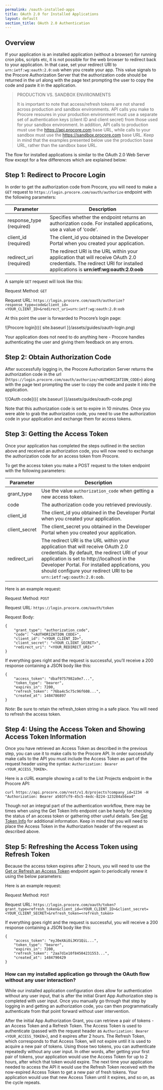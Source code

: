 ```yaml
---
permalink: /oauth-installed-apps
title: OAuth 2.0 for Installed Applications
layout: default
section_title: OAuth 2.0 Authentication
---
```


## Overview

If your application is an installed application (without a browser) for running cron jobs, scripts etc, it is not possible for the web browser to redirect back to your application.
In that case, set your redirect URI to `urn:ietf:wg:oauth:2.0:oob` when you create your app.
This value signals to the Procore Authorization Server that the authorization code should be returned in the url along with the page text prompting the user to copy the code and paste it in the application.

> PRODUCTION VS. SANDBOX ENVIRONMENTS
>
> It is important to note that access/refresh tokens are not shared across production and sandbox environments.
> API calls you make to Procore resoures in your production environment must use a separate set of authentication keys (client ID and client secret) from those used for your sandbox environment.
> In addition, API calls to production must use the https://api.procore.com base URL, while calls to your sandbox must use the https://sandbox.procore.com base URL.
> Keep in mind that the examples presented below use the production base URL, rather than the sandbox base URL.

The flow for installed applications is similar to the OAuth 2.0 Web Server flow except for a few differences which are explained below:

## Step 1: Redirect to Procore Login

In order to get the authorization code from Procore, you will need to make a `GET` request to `https://login.procore.com/oauth/authorize` endpoint with the following parameters:

<table>
    <thead>
      <tr>
        <th>Parameter</th>
        <th>Description</th>
      </tr>
    </thead>
    <tbody>
      <tr>
        <td>response_type (required)</td>
        <td>Specifies whether the endpoint returns an authorization code. For installed applications, use a value of ‘code’.</td>
      </tr>
      <tr>
        <td>client_id (required)</td>
        <td>The client_id you obtained in the Developer Portal when you created your application.</td>
      </tr>
      <tr>
        <td>redirect_uri (required)</td>
        <td>The redirect URI is the URL within your application that will receive OAuth 2.0 credentials. The redirect URI for installed applications is <b>urn:ietf:wg:oauth:2.0:oob</b></td>
      </tr>
    </tbody>
  </table>

A sample `GET` request will look like this:

Request Method: `GET`

Request URL: `https://login.procore.com/oauth/authorize?response_type=code&client_id=<YOUR_CLIENT_ID>&redirect_uri=urn:ietf:wg:oauth:2.0:oob`

At this point the user is forwarded to Procore’s login page:

![Procore login]({{ site.baseurl }}/assets/guides/oauth-login.png)

Your application does not need to do anything here - Procore handles authenticating the user and giving them feedback on any errors.

## Step 2: Obtain Authorization Code

After successfully logging in, the Procore Authorization Server returns the authorization code in the url (`https://login.procore.com/oauth/authorize/<AUTHORIZATION_CODE>`) along with the page text prompting the user to copy the code and paste it into the application.

![OAuth code]({{ site.baseurl }}/assets/guides/oauth-code.png)

Note that this authorization code is set to expire in 10 minutes.
Once you were able to grab the authorization code, you need to use the authorization code in your application and exchange them for access tokens.

## Step 3: Getting the Access Token

Once your application has completed the steps outlined in the section above and received an authorization code, you will now need to exchange the authorization code for an access token from Procore.

To get the access token you make a POST request to the token endpoint with the following parameters:

| Parameter     |  Description                                                                                                                                                                                                                                                                                            |
| ------------- | ------------------------------------------------------------------------------------------------------------------------------------------------------------------------------------------------------------------------------------------------------------------------------------------------------- |
| grant_type    | Use the value `authorization_code` when getting a new access token.                                                                                                                                                                                                                                     |
| code          | The authorization code you retrieved previously.                                                                                                                                                                                                                                                        |
| client_id     | The client_id you obtained in the Developer Portal when you created your application.                                                                                                                                                                                                                   |
| client_secret | The client_secret you obtained in the Developer Portal when you created your application.                                                                                                                                                                                                               |
| redirect_uri  | The redirect URI is the URL within your application that will receive OAuth 2.0 credentials. By default, the redirect URI of your application is set to http://localhost in the Developer Portal. For installed applications, you should configure your redirect URI to be `urn:ietf:wg:oauth:2.0:oob`. |

Here is an example request:

Request Method: `POST`

Request URL: `https://login.procore.com/oauth/token`

Request Body:

```
{
    "grant_type": "authorization_code",
    "code": "<AUTHORIZATION_CODE>",
    "client_id": "<YOUR_CLIENT_ID>",
    "client_secret": "<YOUR_CLIENT_SECRET>",
    "redirect_uri": "<YOUR_REDIRECT_URI>"
}
```

If everything goes right and the request is successful, you’ll receive a 200 response containing a JSON body like this:

```
{
    "access_token": "dbaf9757982a9e7...",
    "token_type": "bearer",
    "expires_in": 7200,
    "refresh_token": "76ba4c5c75c96f608...",
    "created_at": 1484786897
}
```

*Note*: Be sure to retain the refresh_token string in a safe place. You will need to refresh the access token.

## Step 4: Using the Access Token and Showing Access Token Information

Once you have retrieved an Access Token as described in the previous step, you can use it to make calls to the Procore API.
In order successfully make calls to the API you must include the Access Token as part of the request header using the syntax: `Authorization: Bearer <YOUR_ACCESS_TOKEN>`.

Here is a cURL example showing a call to the List Projects endpoint in the Procore API:

```
curl https://api.procore.com/rest/v1.0/projects?company_id=1234 -H "Authorization: Bearer a503fcf9-45c5-4edc-8224-123284a56ea4"
```

Though not an integral part of the authentication workflow, there may be times when using the Get Token Info endpoint can be handy for checking the status of an access token or gathering other useful details.
See [Get Token Info](https://developers.procore.com/reference/rest/v1/authentication#get-token-info) for additional information. Keep in mind that you will need to place the Access Token in the Authorization header of the request as described above.

## Step 5: Refreshing the Access Token using Refresh Token

Because the access token expires after 2 hours, you will need to use the [Get or Refresh an Access Token](https://developers.procore.com/reference/rest/v1/authentication#get-or-refresh-an-access-token) endpoint again to periodically renew it using the below parameters:

Here is an example request:

Request Method: `POST`

Request URL: `https://login.procore.com/oauth/token?grant_type=refresh_token&client_id=<YOUR_CLIENT_ID>&client_secret=<YOUR_CLIENT_SECRET>&refresh_token=<refresh_token>`

If everything goes right and the request is successful, you will receive a 200 response containing a JSON body like this:

```
{
    "access_token": "eyJ0eXAiOiJKV1QiL...",
    "token_type": "bearer",
    "expires_in": 7200,
    "refresh_token": "2aa7d1e10f84504231553...",
    "created_at": 1484790429
}
```

### How can my installed application go through the OAuth flow without any user interaction?

While our installed application configuration does allow for authentication without any user input, that is after the initial Grant App Authorization step is completed with user input.
Once you manually go through that step by logging in and getting an authorization code, you can then programmatically authenticate from that point forward without user intervention.

After the initial App Authorization Grant, you can retrieve a pair of tokens - an Access Token and a Refresh Token. The Access Token is used to authenticate (passed with the request header as `Authorization: Bearer <YOUR_ACCESS_TOKEN>`), and it expires after 2 hours.
The Refresh Token, which corresponds to that Access Token, will not expire until it is used to acquire a new pair of tokens.
Using those two tokens, you can authenticate repeatedly without any user input.
In other words, after getting your first pair of tokens, your application would use the Access Token for up to 2 hours, after which that token would expire.
The next time your application needed to access the API it would use the Refresh Token received with the now-expired Access Token to get a new pair of fresh tokens.
Your application would use that new Access Token until it expires, and so on, as the cycle repeats.
